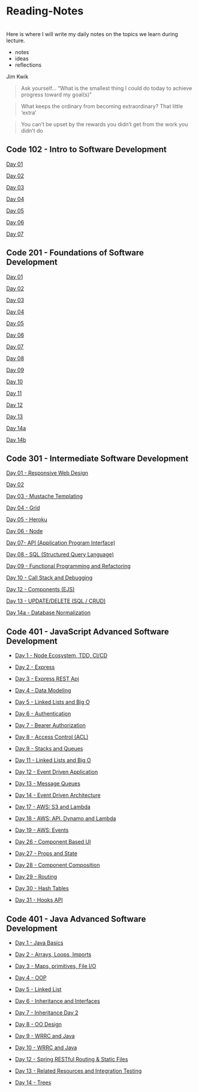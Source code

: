 # Reading-Notes
<br>
Here is where I will write my daily notes on the topics we learn during lecture.
<br>

- notes
- ideas
- reflections

Jim Kwik

> Ask yourself… “What is the smallest thing I could do today to achieve progress toward my goal(s)”

> What keeps the ordinary from becoming extraordinary? That little ‘extra’

> You can’t be upset by the rewards you didn’t get from the work you didn’t do


## Code 102 - Intro to Software Development
[Day 01](https://github.com/jennerdulce/reading-notes/blob/master/Day-01.md)

[Day 02](https://github.com/jennerdulce/reading-notes/blob/master/Day-02.md)

[Day 03](https://github.com/jennerdulce/reading-notes/blob/master/Day-03.md)

[Day 04](https://github.com/jennerdulce/reading-notes/blob/master/Day-04.md)

[Day 05](https://github.com/jennerdulce/reading-notes/blob/master/Day-05.md)

[Day 06](https://github.com/jennerdulce/reading-notes/blob/master/Day-06.md)

[Day 07](https://github.com/jennerdulce/reading-notes/blob/master/Day-07.md)


## Code 201 - Foundations of Software Development
[Day 01](https://github.com/jennerdulce/201reading-notes/blob/master/class-01.md)

[Day 02](https://github.com/jennerdulce/201reading-notes/blob/master/class-02.md)

[Day 03](https://github.com/jennerdulce/201-reading-notes/blob/master/class-03.md)

[Day 04](https://github.com/jennerdulce/201-reading-notes/blob/master/class-04.md)

[Day 05](https://github.com/jennerdulce/201-reading-notes/blob/master/class-05.md)

[Day 06](https://github.com/jennerdulce/201-reading-notes/blob/master/class-06.md)

[Day 07](https://github.com/jennerdulce/201-reading-notes/blob/master/class-07.md)

[Day 08](https://github.com/jennerdulce/201-reading-notes/blob/master/class-08.md)

[Day 09](https://github.com/jennerdulce/201-reading-notes/blob/master/class-09.md)

[Day 10](https://github.com/jennerdulce/201-reading-notes/blob/master/class-10.md)

[Day 11](https://github.com/jennerdulce/201-reading-notes/blob/master/class-11.md)

[Day 12](https://github.com/jennerdulce/201-reading-notes/blob/master/class-12.md)

[Day 13]()

[Day 14a]()

[Day 14b](https://github.com/jennerdulce/201-reading-notes/blob/master/class-14b.md)

## Code 301 - Intermediate Software Development
[Day 01 - Responsive Web Design](https://github.com/jennerdulce/reading-notes/blob/main/class-01.md)

[Day 02](https://github.com/jennerdulce/reading-notes/blob/main/class-02.md)

[Day 03 - Mustache Templating](https://github.com/jennerdulce/reading-notes/blob/main/class-03.md)

[Day 04 - Grid](https://github.com/jennerdulce/reading-notes/blob/main/class-04.md)

[Day 05 - Heroku](https://github.com/jennerdulce/reading-notes/blob/main/class-05.md)

[Day 06 - Node](https://github.com/jennerdulce/reading-notes/blob/main/class-06.md)

[Day 07- API (Application Program Interface)](https://github.com/jennerdulce/reading-notes/blob/main/class-07.md)

[Day 08 - SQL (Structured Query Language)](https://github.com/jennerdulce/reading-notes/blob/main/class-08-SQL.md)

[Day 09 - Functional Programming and Refactoring](https://github.com/jennerdulce/reading-notes/blob/main/class-09-Refactoring.md)

[Day 10 - Call Stack and Debugging](https://github.com/jennerdulce/reading-notes/blob/main/class-10-Callstack.md)

[Day 12 - Components (EJS)](https://github.com/jennerdulce/reading-notes/blob/main/class-12-Components.md)

[Day 13 - UPDATE/DELETE (SQL / CRUD)](https://github.com/jennerdulce/reading-notes/blob/main/class-13-UpdateDelete.md)

[Day 14a - Database Normalization](https://github.com/jennerdulce/reading-notes/blob/main/class-14a-DB%20Normalization.md)

## Code 401 - JavaScript Advanced Software Development
- [Day 1 - Node Ecosystem, TDD, CI/CD](https://github.com/jennerdulce/reading-notes/blob/main/401-class-01.md)

- [Day 2 - Express](https://github.com/jennerdulce/reading-notes/blob/main/401-class-02.md)

- [Day 3 - Express REST Api](https://github.com/jennerdulce/reading-notes/blob/main/401-class-03.md)

- [Day 4 - Data Modeling](https://github.com/jennerdulce/reading-notes/blob/main/401-class-04.md)

- [Day 5 - Linked Lists and Big O](https://github.com/jennerdulce/reading-notes/blob/main/401-class-05.md)

- [Day 6 - Authentication](https://github.com/jennerdulce/reading-notes/blob/main/401-class-06.md)

- [Day 7 - Bearer Authorization](https://github.com/jennerdulce/reading-notes/blob/main/401-class-07.md)

- [Day 8 - Access Control (ACL)](https://github.com/jennerdulce/reading-notes/blob/main/401-class-08.md)

- [Day 9 - Stacks and Queues](https://github.com/jennerdulce/reading-notes/blob/main/401-class-09.md)

- [Day 11 - Linked Lists and Big O](https://github.com/jennerdulce/reading-notes/blob/main/401-class-11.md)

- [Day 12 - Event Driven Application](https://github.com/jennerdulce/reading-notes/blob/main/401-class-12.md)

- [Day 13 - Message Queues](https://github.com/jennerdulce/reading-notes/blob/main/401-class-13.md)

- [Day 14 - Event Driven Architecture](https://github.com/jennerdulce/reading-notes/blob/main/401-class-14.md)

- [Day 17 - AWS: S3 and Lambda](https://github.com/jennerdulce/reading-notes/blob/main/401-class-17.md)

- [Day 18 - AWS: API, Dynamo and Lambda](https://github.com/jennerdulce/reading-notes/blob/main/401-class-18.md)

- [Day 19 - AWS: Events](https://github.com/jennerdulce/reading-notes/blob/main/401-class-19.md)

- [Day 26 - Component Based UI](https://github.com/jennerdulce/reading-notes/blob/main/401-class-26.md)

- [Day 27 - Props and State](https://github.com/jennerdulce/reading-notes/blob/main/401-class-27.md)

- [Day 28 - Component Composition](https://github.com/jennerdulce/reading-notes/blob/main/401-class-28.md)

- [Day 29 - Routing](https://github.com/jennerdulce/reading-notes/blob/main/401-class-29.md)

- [Day 30 - Hash Tables](https://github.com/jennerdulce/reading-notes/blob/main/401-class-30.md)

- [Day 31 - Hooks API](https://github.com/jennerdulce/reading-notes/blob/main/401-class-31.md)

## Code 401 - Java Advanced Software Development

- [Day 1 - Java Basics](https://github.com/jennerdulce/reading-notes/blob/main/Java-401-01.md)

- [Day 2 - Arrays, Loops, Imports](https://github.com/jennerdulce/reading-notes/blob/main/Java-401-02.md)

- [Day 3 - Maps, primitives, File I/O](https://github.com/jennerdulce/reading-notes/blob/main/Java-401-03.md)

- [Day 4 - OOP](https://github.com/jennerdulce/reading-notes/blob/main/Java-401-04.md)

- [Day 5 - Linked List](https://github.com/jennerdulce/reading-notes/blob/main/Java-401-05.md)

- [Day 6 - Inheritance and Interfaces](https://github.com/jennerdulce/reading-notes/blob/main/Java-401-06.md)

- [Day 7 - Inheritance Day 2](https://github.com/jennerdulce/reading-notes/blob/main/Java-401-07.md)

- [Day 8 - OO Design](https://github.com/jennerdulce/reading-notes/blob/main/Java-401-08.md)

- [Day 9 - WRRC and Java](https://github.com/jennerdulce/reading-notes/blob/main/Java-401-09.md)

- [Day 10 - WRRC and Java](https://github.com/jennerdulce/reading-notes/blob/main/Java-401-010.md)

- [Day 12 - Spring RESTful Routing & Static Files](https://github.com/jennerdulce/reading-notes/blob/main/Java-401-012.md)

- [Day 13 - Related Resources and Integration Testing](https://github.com/jennerdulce/reading-notes/blob/main/Java-401-013.md)

- [Day 14 - Trees](https://github.com/jennerdulce/reading-notes/blob/main/Java-401-014.md)
